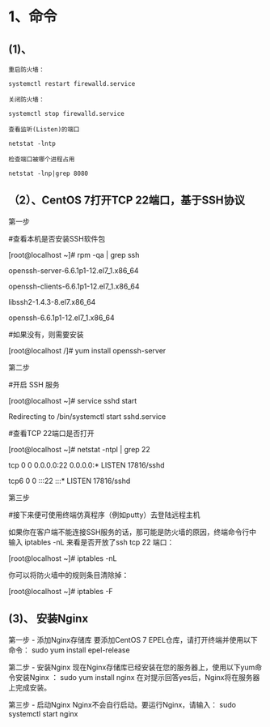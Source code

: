 
# 1、命令
## (1)、
```
重启防火墙：

systemctl restart firewalld.service 

关闭防火墙：

systemctl stop firewalld.service 

查看监听(Listen)的端口

netstat -lntp

检查端口被哪个进程占用

netstat -lnp|grep 8080

```
## （2）、CentOS 7打开TCP 22端口，基于SSH协议

第一步

#查看本机是否安装SSH软件包

[root@localhost ~]# rpm -qa | grep ssh

openssh-server-6.6.1p1-12.el7_1.x86_64

openssh-clients-6.6.1p1-12.el7_1.x86_64

libssh2-1.4.3-8.el7.x86_64

openssh-6.6.1p1-12.el7_1.x86_64

#如果没有，则需要安装

[root@localhost /]# yum install openssh-server

第二步

#开启 SSH 服务

[root@localhost ~]# service sshd start

Redirecting to /bin/systemctl start  sshd.service

#查看TCP 22端口是否打开

[root@localhost ~]# netstat -ntpl | grep 22

tcp        0      0 0.0.0.0:22              0.0.0.0:*               LISTEN      17816/sshd          

tcp6       0      0 :::22                   :::*                    LISTEN      17816/sshd

第三步

#接下来便可使用终端仿真程序（例如putty）去登陆远程主机

如果你在客户端不能连接SSH服务的话，那可能是防火墙的原因，终端命令行中输入 iptables -nL 来看是否开放了ssh tcp 22 端口：

[root@localhost ~]# iptables -nL

你可以将防火墙中的规则条目清除掉：

[root@localhost ~]# iptables -F

## (3)、 安装Nginx

第一步 - 添加Nginx存储库
要添加CentOS 7 EPEL仓库，请打开终端并使用以下命令：
sudo yum install epel-release

第二步 - 安装Nginx
现在Nginx存储库已经安装在您的服务器上，使用以下yum命令安装Nginx ：
sudo yum install nginx
在对提示回答yes后，Nginx将在服务器上完成安装。

第三步 - 启动Nginx
Nginx不会自行启动。要运行Nginx，请输入：
sudo systemctl start nginx

